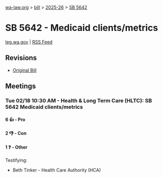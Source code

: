 [wa-law.org](/) > [bill](/bill/) > [2025-26](/bill/2025-26/) > [SB 5642](/bill/2025-26/sb/5642/)

# SB 5642 - Medicaid clients/metrics
[leg.wa.gov](https://app.leg.wa.gov/billsummary?BillNumber=5642&Year=2025&Initiative=false) | [RSS Feed](./rss.xml)

## Revisions
* [Original Bill](1/)

## Meetings
### Tue 02/18 10:30 AM - Health & Long Term Care (HLTC): SB 5642 Medicaid clients/metrics
#### 6 👍 - Pro

#### 2 👎 - Con

#### 1 ❓ - Other
Testifying:
* Beth Tinker - Health Care Authority (HCA)
